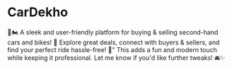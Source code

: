 # CarDekho
🚗🏍️ A sleek and user-friendly platform for buying &amp; selling second-hand cars and bikes! 🚀 Explore great deals, connect with buyers &amp; sellers, and find your perfect ride hassle-free! 🌟" This adds a fun and modern touch while keeping it professional. Let me know if you'd like further tweaks! 🚘✨
